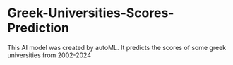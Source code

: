 # Greek-Universities-Scores-Prediction
This AI model was created by autoML. It predicts the scores of some greek universities from 2002-2024
